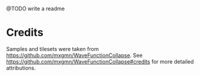 @TODO write a readme

# Credits

Samples and tilesets were taken from https://github.com/mxgmn/WaveFunctionCollapse. See https://github.com/mxgmn/WaveFunctionCollapse#credits for more detailed attributions.
